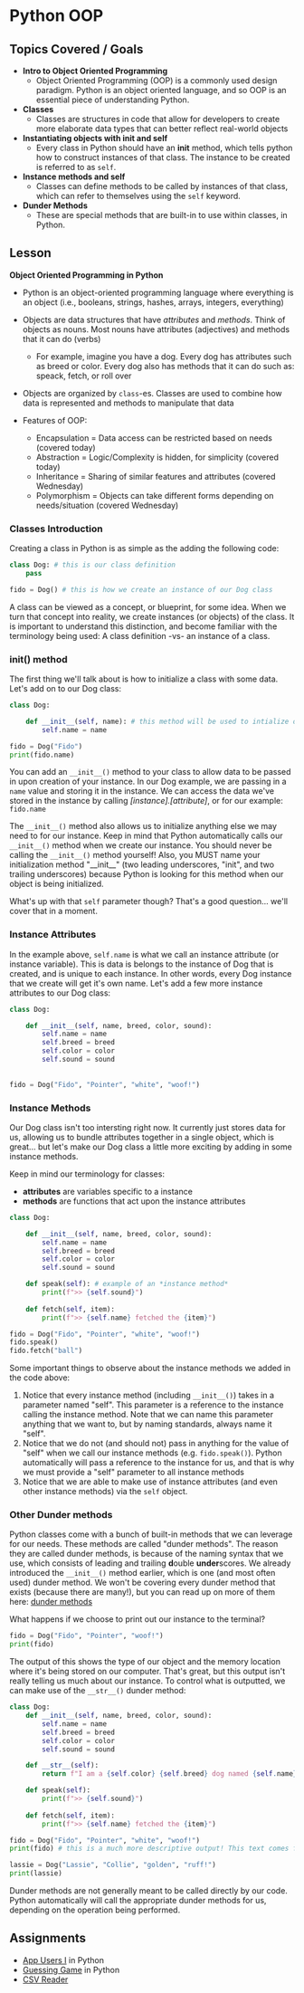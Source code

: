 # Python OOP

## Topics Covered / Goals
- **Intro to Object Oriented Programming**
	- Object Oriented Programming (OOP) is a commonly used design paradigm. Python is an object oriented language, and so OOP is an essential piece of understanding Python.
- **Classes**
	- Classes are structures in code that allow for developers to create more elaborate data types that can better reflect real-world objects
- **Instantiating objects with __init__ and self**
	- Every class in Python should have an __init__ method, which tells python how to construct instances of that class. The instance to be created is referred to as `self`. 
- **Instance methods and self**
	- Classes can define methods to be called by instances of that class, which can refer to themselves using the `self` keyword. 
- **Dunder Methods**
	- These are special methods that are built-in to use within classes, in Python. 


## Lesson
**Object Oriented Programming in Python**
- Python is an object-oriented programming language where everything is an object (i.e., booleans, strings, hashes, arrays, integers, everything)
- Objects are data structures that have *attributes* and *methods*. Think of objects as nouns. Most nouns have attributes (adjectives) and methods that it can do (verbs)
	- For example, imagine you have a dog. Every dog has attributes such as breed or color. Every dog also has methods that it can do such as: speack, fetch, or roll over
- Objects are organized by `class`-es. Classes are used to combine how data is represented and methods to manipulate that data

- Features of OOP:
	- Encapsulation = Data access can be restricted based on needs (covered today)
	- Abstraction = Logic/Complexity is hidden, for simplicity (covered today)
	- Inheritance = Sharing of similar features and attributes (covered Wednesday)
	- Polymorphism = Objects can take different forms depending on needs/situation (covered Wednesday)

### Classes Introduction
Creating a class in Python is as simple as the adding the following code:
```python
class Dog: # this is our class definition
	pass

fido = Dog() # this is how we create an instance of our Dog class
```

A class can be viewed as a concept, or blueprint, for some idea. When we turn that concept into reality, we create instances (or objects) of the class. It is important to understand this distinction, and become familiar with the terminology being used: A class definition -vs- an instance of a class. 

### __init__() method
The first thing we'll talk about is how to initialize a class with some data. Let's add on to our Dog class:

```python
class Dog:

	def __init__(self, name): # this method will be used to intialize our Dog instance
		self.name = name

fido = Dog("Fido")
print(fido.name)
```

You can add an ```__init__()``` method to your class to allow data to be passed in upon creation of your instance. In our Dog example, we are passing in a ```name``` value and storing it in the instance. We can access the data we've stored in the instance by calling *[instance].[attribute]*, or for our example: ```fido.name```

The ```__init__()``` method also allows us to initialize anything else we may need to for our instance. Keep in mind that Python automatically calls our ```__init__()``` method when we create our instance. You should never be calling the ```__init__()``` method yourself! Also, you MUST name your initialization method "\_\_init\_\_" (two leading underscores, "init", and two trailing underscores) because Python is looking for this method when our object is being initialized. 

What's up with that `self` parameter though? That's a good question... we'll cover that in a moment. 

### Instance Attributes
In the example above, `self.name` is what we call an instance attribute (or instance variable). This is data is belongs to the instance of Dog that is created, and is unique to each instance. In other words, every Dog instance that we create will get it's own name. Let's add a few more instance attributes to our Dog class:

```python
class Dog:

	def __init__(self, name, breed, color, sound):
		self.name = name
		self.breed = breed
		self.color = color
		self.sound = sound
        
        
fido = Dog("Fido", "Pointer", "white", "woof!")
```

### Instance Methods
Our Dog class isn't too intersting right now. It currently just stores data for us, allowing us to bundle attributes together in a single object, which is great... but let's make our Dog class a little more exciting by adding in some instance methods.

Keep in mind our terminology for classes:
- **attributes** are variables specific to a instance
- **methods** are functions that act upon the instance attributes

```python
class Dog:

    def __init__(self, name, breed, color, sound):
        self.name = name
        self.breed = breed
        self.color = color
        self.sound = sound

    def speak(self): # example of an *instance method*
        print(f">> {self.sound}")
        
    def fetch(self, item):
        print(f">> {self.name} fetched the {item}")

fido = Dog("Fido", "Pointer", "white", "woof!")
fido.speak()
fido.fetch("ball")
```

Some important things to observe about the instance methods we added in the code above:
1. Notice that every instance method (including ```__init__()```) takes in a parameter named "self". This parameter is a reference to the instance calling the instance method. Note that we can name this parameter anything that we want to, but by naming standards, always name it "self". 
2. Notice that we do not (and should not) pass in anything for the value of "self" when we call our instance methods (e.g. ```fido.speak()```). Python automatically will pass a reference to the instance for us, and that is why we must provide a "self" parameter to all instance methods
3. Notice that we are able to make use of instance attributes (and even other instance methods) via the ```self``` object. 

### Other Dunder methods

Python classes come with a bunch of built-in methods that we can leverage for our needs. These methods are called "dunder methods". The reason they are called dunder methods, is because of the naming syntax that we use, which consists of leading and trailing **d**ouble **under**scores. We already introduced the ```__init__()``` method earlier, which is one (and most often used) dunder method. We won't be covering every dunder method that exists (because there are many!), but you can read up on more of them here: [dunder methods](https://www.python-course.eu/python3_magic_methods.php)

What happens if we choose to print out our instance to the terminal?

```python
fido = Dog("Fido", "Pointer", "woof!")
print(fido)
```

The output of this shows the type of our object and the memory location where it's being stored on our computer. That's great, but this output isn't really telling us much about our instance. To control what is outputted, we can make use of the ```__str__()``` dunder method:

```python
class Dog:
    def __init__(self, name, breed, color, sound):
        self.name = name
        self.breed = breed
        self.color = color
        self.sound = sound

    def __str__(self):
        return f"I am a {self.color} {self.breed} dog named {self.name} and I say {self.sound}!"

    def speak(self):
        print(f">> {self.sound}")
        
    def fetch(self, item):
        print(f">> {self.name} fetched the {item}")

fido = Dog("Fido", "Pointer", "white", "woof!")
print(fido) # this is a much more descriptive output! This text comes from the __str__() instance method

lassie = Dog("Lassie", "Collie", "golden", "ruff!")
print(lassie)
```

Dunder methods are not generally meant to be called directly by our code. Python automatically will call the appropriate dunder methods for us, depending on the operation being performed.


## Assignments
- [App Users I](https://github.com/sierraplatoon/oop-app-users-i) in Python
- [Guessing Game](https://github.com/sierraplatoon/oop-guessing-game) in Python
- [CSV Reader](https://github.com/sierraplatoon/csv-reader)


